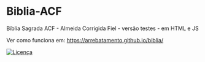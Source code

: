 # Biblia-ACF
Bíblia Sagrada ACF - Almeida Corrigida Fiel - versão testes - em HTML e JS

Ver como funciona em: https://arrebatamento.github.io/biblia/

<a href="https://raw.githubusercontent.com/HelioGiroto/Biblia-ACF/master/LICENSE" target="_blank"><img src="https://img.shields.io/badge/license-MIT-blue.svg?style=flat-square" alt="Licença"></a> 
